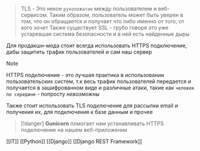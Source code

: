 > TLS - Это некое `рукопожатие` между пользователем и веб-сервисом. Таким образом, пользователь может быть уверен в том, что он обращается и получает что либо именно от того, от кого хочет
> Также существует SSL - грубо говоря это уже устаревшая система безопасности и в ней есть найденные дыры

Для продакшн-мода стоит всегда использовать HTTPS подключение, дабы защитить трафик пользователей и сам наш сервер

>[!note]
>HTTPS подключение - это лучшая практика в использовании пользовательских систем, т.к весь трафик пользователей передается и получается в зашифрованном виде и различные атаки, такие как `человек по середине` - попросту *невозможны*

Также стоит использовать TLS подключение для рассылки email и получения их, для подключения к базе данным и прочее

>[!danger]
>**Gunicorn** помогает нам устанавливать HTTPS подключение на нашем веб-приложении 

[[IT]] [[Python]] [[Django]] [[Django REST Framework]]
